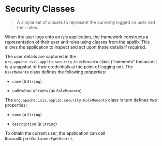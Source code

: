 Security Classes
================

> A simple set of classes to represent the currently logged on user and
> their roles.

When the user logs onto an *Isis* application, the framework constructs a
representation of their user and roles using classes from the applib.
This allows the application to inspect and act upon those details if
required.

The user details are captured in the
`org.apache.isis.applib.security.UserMemento` class ("memento" because it
is a snapshot of their credentials at the point of logging on). The
`UserMemento` class defines the following properties:

-   `name` (a `String`)

-   collection of roles (as `RoleMemento`)

The `org.apache.isis.applib.security.RoleMemento` class in turn defines
two properties:

-   `name` (a `String`)

-   `description` (a `String`)

To obtain the current user, the application can call
`DomainObjectContainer#getUser()`. 
